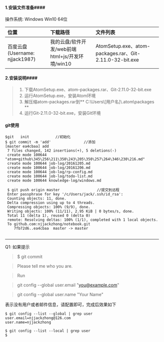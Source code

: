 #### 1.安装文件准备####

操作系统: Windows Win10  64位

|位置|下载路径|文件列表
|:------|:------|:------|
|百度云盘(Username: njjack1987) |我的云盘/软件开发/web前端html+js/开发环境/win10|AtomSetup.exe、atom-packages.rar、Git-2.11.0-32-bit.exe|

#### 2.安装说明####

>1. 下载AtomSetup.exe、atom-packages.rar、Git-2.11.0-32-bit.exe
>2. 运行AtomSetup.exe，安装Atom环境
>3. 解压缩atom-packages.rar到** C:\\Users\\[用户名]\\.atom\\packages **
>4. 运行Git-2.11.0-32-bit.exe，安装Git环境


#### git使用

```
$git   init            //初始化
$ git commit -m 'add'               //添加
[master ea4cbaa] add
 7 files changed, 142 insertions(+), 5 deletions(-)
 create mode 100644 "atom+github\345\256\211\350\243\205\350\257\264\346\230\216.md"
 create mode 100644 job-log/20161205.md
 create mode 100644 job-log/20161206.md
 create mode 100644 job-log/rp-config.md
 create mode 100644 job-log/todo-list.md
 create mode 100644 knowledge-log/windows.md

 $ git push origin master                 //提交到远程
 Enter passphrase for key '/c/Users/jack/.ssh/id_rsa':
 Counting objects: 11, done.
 Delta compression using up to 4 threads.
 Compressing objects: 100% (9/9), done.
 Writing objects: 100% (11/11), 2.95 KiB | 0 bytes/s, done.
 Total 11 (delta 1), reused 0 (delta 0)
 remote: Resolving deltas: 100% (1/1), completed with 1 local objects.
 To github.com:njjackzhong/notebook.git
    7fb72d6..ea4cbaa  master -> master


```

_________

Q1:  如果提示

>$ git commit  

>  Please tell me who you are.  

>Run

>  git config --global user.email "you@example.com"

>  git config --global user.name "Your Name"

表示没有用户或者邮件信息，请配置即可，完成后效果如下

```
$ git config --list --global | grep user
user.email=njjackzhong@126.com
user.name=njjackzhong

$ git config --list --local | grep user
$



```
